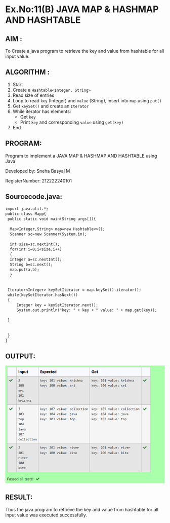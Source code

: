 # Ex.No:11(B)   JAVA MAP & HASHMAP AND HASHTABLE
## AIM :
To Create a java program to retrieve the key and value from hashtable for all input value.

## ALGORITHM :

1. Start
2. Create a `Hashtable<Integer, String>`
3. Read size of entries
4. Loop to read `key` (Integer) and `value` (String), insert into `map` using `put()`
5. Get `keySet()` and create an `Iterator`
6. While iterator has elements:
   * Get `key`
   * Print `key` and corresponding `value` using `get(key)`
7. End

## PROGRAM:

Program to implement a JAVA MAP & HASHMAP AND HASHTABLE using Java

Developed by: Sneha Basyal M

RegisterNumber: 212222240101


## Sourcecode.java:
```
import java.util.*;  
public class Mapp{  
 public static void main(String args[]){ 
     
  Map<Integer,String> map=new Hashtable<>(); 
  Scanner sc=new Scanner(System.in);
  
  int size=sc.nextInt();
  for(int i=0;i<size;i++)
  {
  Integer a=sc.nextInt();
  String b=sc.next();
  map.put(a,b);  
  } 
 
  
 Iterator<Integer> keySetIterator = map.keySet().iterator(); 
 while(keySetIterator.hasNext())
 { 
     Integer key = keySetIterator.next(); 
     System.out.println("key: " + key + " value: " + map.get(key)); 
     
 }


 }  
}
```


## OUTPUT:
![image](https://github.com/SnehaBasyal/19AI307_JAVA/blob/4e3d1df0093fdbbf9a73b4fa20fa1ba52ecd0a08/Module-11/DAY-2/Screenshot%202025-05-23%20230210.png)

## RESULT:
Thus the java program to retrieve the key and value from hashtable for all input value was executed successfully.







